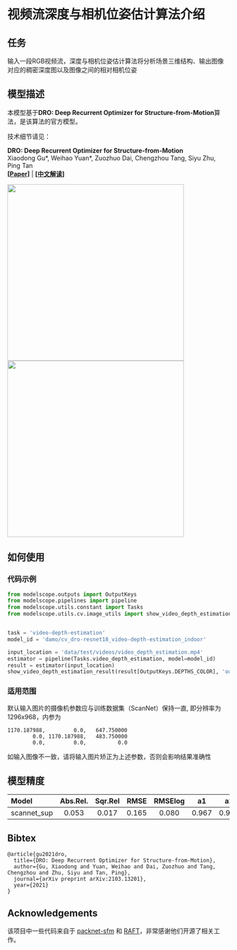 
# 视频流深度与相机位姿估计算法介绍

## 任务
输入一段RGB视频流，深度与相机位姿估计算法将分析场景三维结构、输出图像对应的稠密深度图以及图像之间的相对相机位姿

## 模型描述

本模型基于**DRO: Deep Recurrent Optimizer for Structure-from-Motion**算法，是该算法的官方模型。

技术细节请见：

**DRO: Deep Recurrent Optimizer for Structure-from-Motion** <br />
Xiaodong Gu*, Weihao Yuan*, Zuozhuo Dai, Chengzhou Tang, Siyu Zhu, Ping Tan <br />
**[[Paper](https://arxiv.org/abs/2103.13201)]** |
**[[中文解读](https://zhuanlan.zhihu.com/p/372320845)]**  <br />

<p float="left">
  <img src="description/figs/demo_kitti.gif" width="400" />
  <img src="description/figs/demo_scannet.gif" width="400" /> 
</p>


## 如何使用

### 代码示例

```python
from modelscope.outputs import OutputKeys
from modelscope.pipelines import pipeline
from modelscope.utils.constant import Tasks
from modelscope.utils.cv.image_utils import show_video_depth_estimation_result


task = 'video-depth-estimation'
model_id = 'damo/cv_dro-resnet18_video-depth-estimation_indoor'

input_location = 'data/test/videos/video_depth_estimation.mp4'
estimator = pipeline(Tasks.video_depth_estimation, model=model_id)
result = estimator(input_location)
show_video_depth_estimation_result(result[OutputKeys.DEPTHS_COLOR], 'out.mp4')
```

### 适用范围

默认输入图片的摄像机参数应与训练数据集（ScanNet）保持一直, 即分辨率为1296x968，内参为
```
1170.187988,         0.0,   647.750000
        0.0, 1170.187988,   483.750000
        0.0,         0.0,          0.0
```
如输入图像不一致，请将输入图片矫正为上述参数，否则会影响结果准确性


## 模型精度

| Model | Abs.Rel. | Sqr.Rel | RMSE | RMSElog | a1 | a2 | a3| SILog| L1_inv| rot_ang| t_ang| t_cm| 
| :--- | :---: | :---: | :---: |  :---: |  :---: |  :---: |  :---: |  :---: |  :---: |  :---: |  :---: |  :---: |
|scannet_sup | 0.053 | 0.017 | 0.165 | 0.080 | 0.967 | 0.994 | 0.998| 0.078 | 0.033| 0.472| 9.297| 1.160|

## Bibtex
```
@article{gu2021dro,
  title={DRO: Deep Recurrent Optimizer for Structure-from-Motion},
  author={Gu, Xiaodong and Yuan, Weihao and Dai, Zuozhuo and Tang, Chengzhou and Zhu, Siyu and Tan, Ping},
  journal={arXiv preprint arXiv:2103.13201},
  year={2021}
}
```

## Acknowledgements
该项目中一些代码来自于 [packnet-sfm](https://github.com/TRI-ML/packnet-sfm) 和 [RAFT](https://github.com/princeton-vl/RAFT)，非常感谢他们开源了相关工作。
